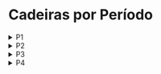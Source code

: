 # Cadeiras por Período

<details>
    <summary>P1</summary>

+ [[AGISIt](courses/AGISIt.md)] Administração e Gestão de Infraestruturas e Serviços de It
+ [[ALC](courses/ALC.md)] Algoritmos para Lógica Computacional
+ [[AID](courses/AID.md)] Análise e Integração de Dados
+ [[AVT](courses/AVT.md)] Animação e Visualização Tridimensional
+ [[BioInf](courses/BioInf.md)] Bioinformática ~> Biologia Computacional [Pos MEPP]
+ [[CSF](courses/CSF.md)] Ciber Segurança Forense
+ [[CRC](courses/CRC.md)] Ciência das Redes Complexas
+ [[CC](courses/CC.md)] Computabilidade e Complexidade (P1 e P2)
+ [[DAD](courses/DAD.md)] Desenvolvimento de Aplicações Distribuídas
+ [[DIIC](courses/DIIC.md)] Design de Interação para a Internet das Coisas -> [EDI] Estúdio de Design de Interação [Pos MEPP]
+ [[DJ](courses/DJ.md)] Design de Jogos
+ [[ESLE](courses/ESLE.md)] -> Engenharia de Sistema de Larga Escala [Pos MEPP]
+ [[EspSoft](courses/EspSoft.md)] Especificação de Software
+ [[FSI](courses/FSI.md)] Fundamentos de Sistemas de Informação
+ [[IAJ](courses/IAJ.md)] Inteligência Artificial para Jogos
+ [[IR](courses/IR.md)] Introdução à Robótica
+ [[LN](courses/LN.md)] Língua Natural
+ [[PP](courses/PP.md)] Procura e Planeamento
+ [[PRI](courses/PRI.md)] Processamento e Recuperação de Informação
+ [[VI](courses/VI.md)] Visualização de Informação
</details>

<details>
    <summary>P2</summary>

+ [[ACIC](courses/ACIC.md)] Aplicações e Computação para a Internet das Coisas
+ [[Apre](courses/Apre.md)] Aprendizagem ~> Aprendizagem Profunda (Dei) [Pos MEPP]
+ [[AS](courses/AS.md)] Arquitecturas de Software -> Arquitectura de Software [Pos MEPP]
+ [[CD](courses/CD.md)] Ciência de Dados
+ [[CC](courses/CC.md)] Computabilidade e Complexidade (P1 e P2)
+ [[CGJ](courses/CGJ.md)] Computação Gráfica para Jogos
+ [[CCU](courses/CCU.md)] Conceção Centrada no Utilizador
+ [[DDRS](courses/DDRS.md)] Desempenho e Dimensionamento de Redes e Sistemas
+ [[ETPN](courses/ETPN.md)] Engenharia e Tecnologia de Processos de Negócio
+ [[PIV](courses/PIV.md)] Processamento de Imagem e Visão
+ [[RSIPR](courses/RSIPR.md)] Robôs Sociais e Interação Pessoa Robô -> [RSIHR] Robótica Social e Interação Humanos-Robôs [Pos MEPP]
+ [[RV](courses/RV.md)] Realidade Virtual
+ [[SIRS](courses/SIRS.md)] Segurança Informática em Redes e Sistemas
+ [[SSof](courses/SSof.md)] Segurança em Software
</details>

<details>
    <summary>P3</summary>
    
+ [[AAva](courses/AAva.md)] Algoritmos Avançados
+ [[ADSI](courses/ADSI.md)] Administração de Dados e Sistemas de Informação
+ [[AEmp](courses/AEmp.md)] Arquitetura Empresarial
+ [[AmbInt](courses/AmbInt.md)] Ambientes Inteligentes
+ [[CPD](courses/CPD.md)] Computação Paralela e Distribuída
+ [[CPS](courses/CPS.md)] Criptografia e Protocolos de Segurança (P3 + P4)
+ [[GPI](courses/GPI.md)] Gestão de Projectos Informáticos
+ [[P3D](courses/P3D.md)] Programação 3D
+ [[PADI](courses/PADI.md)] Planeamento, Aprendizagem e Decisão Inteligente
+ [[PAva](courses/PAva.md)] Programação Avançada
+ [[PCM](courses/PCM.md)] Produção de Conteúdos Multimédia
+ [[RCR](courses/RCR.md)] Representação do Conhecimento e Raciocínio
+ [[SEC](courses/SEC.md)] Sistemas de Elevada Confiabilidade
+ [[TIS](courses/TIS.md)] Tecnologias de Informação em Saúde -> [TIDB] Tecnologias de Informação e Decisão Biomédica [Pos MEPP]
</details>

<details>
    <summary>P4</summary>
    
+ [[AASMA](courses/AASMA.md)] Agentes Autónomos e Sistemas Multi-Agente
+ [[CMU](courses/CMU.md)] Computação Móvel e Ubíqua
+ [[CNV](courses/CNV.md)] Computação em Nuvem e Virtualização
+ [[CPS](courses/CPS.md)] Criptografia e Protocolos de Segurança (P3 + P4)
+ [[CVI](courses/CVI.md)] Comunicação Visual Interactiva -> [CV] Computação Visual [Pos MEPP]
+ [[GSI](courses/GSI.md)] Gestão de Sistemas de Informação -> [SGSI] Segurança e Gestão de Sistemas de Informação [Pos MEPP]
+ [[IEmp](courses/IEmp.md)] Integração Empresarial
+ [[LP](courses/LP.md)] Linguagens de Programação
+ [[MDJ](courses/MDJ.md)] Metodologia de Desenvolvimento de Jogos
+ [[PF](courses/PF.md)] Processamento da Fala
+ [[SRM](courses/SRM.md)] Sistemas Robóticos em Manipulação
+ [[TVS](courses/TVS.md)] Teste e Validação de Software
</details>
